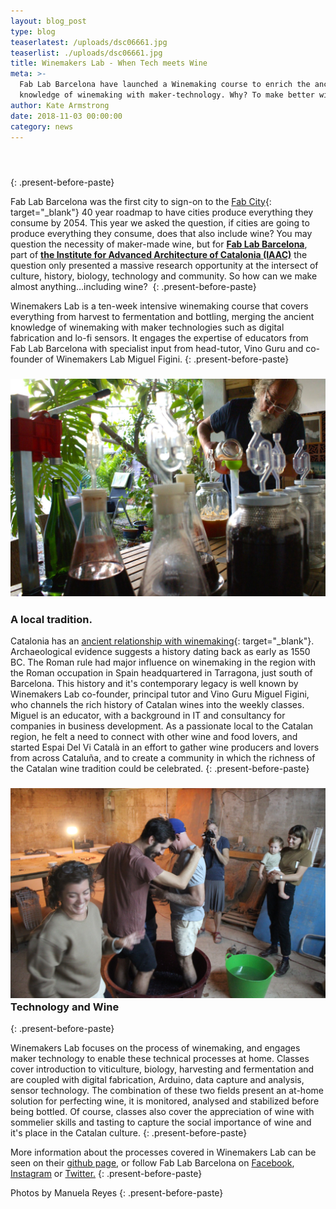 ```yaml
---
layout: blog_post
type: blog
teaserlatest: /uploads/dsc06661.jpg
teaserlist: ./uploads/dsc06661.jpg
title: Winemakers Lab - When Tech meets Wine
meta: >-
  Fab Lab Barcelona have launched a Winemaking course to enrich the ancient
  knowledge of winemaking with maker-technology. Why? To make better wine!
author: Kate Armstrong
date: 2018-11-03 00:00:00
category: news
---
```


####  
{: .present-before-paste}

Fab Lab Barcelona was the first city to sign-on to the [Fab City](https://fab.city/){: target="_blank"} 40 year roadmap to have cities produce everything they consume by 2054. This year we asked the question, if cities are going to produce everything they consume, does that also include wine? You may question the necessity of maker-made wine, but for **[Fab Lab Barcelona](https://fablabbcn.org/index.html)**, part of **[the Institute for Advanced Architecture of Catalonia (IAAC)](https://iaac.net/)** the question only presented a massive research opportunity at the intersect of culture, history, biology, technology and community. So how can we make almost anything…including wine? 
{: .present-before-paste}

Winemakers Lab is a ten-week intensive winemaking course that covers everything from harvest to fermentation and bottling, merging the ancient knowledge of winemaking with maker technologies such as digital fabrication and lo-fi sensors. It engages the expertise of educators from Fab Lab Barcelona with specialist input from head-tutor, Vino Guru and co-founder of Winemakers Lab Miguel Figini.
{: .present-before-paste}

### ![](/uploads/dsc06661.jpg)

### A local tradition.

Catalonia has an [ancient relationship with winemaking](https://en.wikipedia.org/wiki/Catalan_wine#History){: target="_blank"}. Archaeological evidence suggests a history dating back as early as 1550 BC. The Roman rule had major influence on winemaking in the region with the Roman occupation in Spain headquartered in Tarragona, just south of Barcelona. This history and it's contemporary legacy is well known by Winemakers Lab co-founder, principal tutor and Vino Guru Miguel Figini, who channels the rich history of Catalan wines into the weekly classes. Miguel is an educator, with a background in IT and consultancy for companies in business development. As a passionate local to the Catalan region, he felt a need to connect with other wine and food lovers, and started Espai Del Vi Català in an effort to gather wine producers and lovers from across Cataluña, and to create a community in which the richness of the Catalan wine tradition could be celebrated.
{: .present-before-paste}

### ![](/uploads/img-1240.jpg)Technology and Wine
{: .present-before-paste}

Winemakers Lab focuses on the process of winemaking, and engages maker technology to enable these technical processes at home. Classes cover introduction to viticulture, biology, harvesting and fermentation and are coupled with digital fabrication, Arduino, data capture and analysis, sensor technology. The combination of these two fields present an at-home solution for perfecting wine, it is monitored, analysed and stabilized before being bottled. Of course, classes also cover the appreciation of wine with sommelier skills and tasting to capture the social importance of wine and it's place in the Catalan culture.
{: .present-before-paste}

More information about the processes covered in Winemakers Lab can be seen on their [github page](https://github.com/winemakers/resources ), or follow Fab Lab Barcelona on [Facebook](https://www.facebook.com/FabLab.BCN), [Instagram](https://www.instagram.com/fablabbcn/) or [Twitter.](https://twitter.com/fablabbcn)
{: .present-before-paste}

Photos by Manuela Reyes
{: .present-before-paste}

